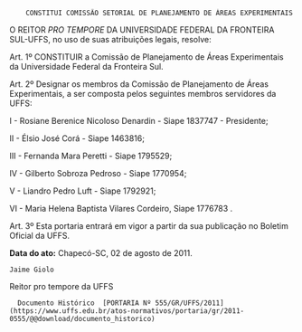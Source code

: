        CONSTITUI COMISSÃO SETORIAL DE PLANEJAMENTO DE ÁREAS EXPERIMENTAIS  

O REITOR  *PRO TEMPORE*  DA UNIVERSIDADE FEDERAL DA FRONTEIRA SUL-UFFS, no uso de suas atribuições legais, resolve:

 Art. 1º CONSTITUIR a Comissão de Planejamento de Áreas Experimentais da Universidade Federal da Fronteira Sul.

 Art. 2º Designar os membros da Comissão de Planejamento de Áreas Experimentais, a ser composta pelos seguintes membros servidores da UFFS:

 I - Rosiane Berenice Nicoloso Denardin - Siape 1837747 - Presidente;

 II - Élsio José Corá - Siape 1463816;

 III - Fernanda Mara Peretti - Siape 1795529;

 IV - Gilberto Sobroza Pedroso - Siape 1770954;

 V - Liandro Pedro Luft - Siape 1792921;

 VI - Maria Helena Baptista Vilares Cordeiro, Siape 1776783 .

 Art. 3º Esta portaria entrará em vigor a partir da sua publicação no Boletim Oficial da UFFS.

  

   **Data do ato:** Chapecó-SC, 02 de agosto de 2011.   
 

    Jaime Giolo   
 Reitor pro tempore da UFFS 

      Documento Histórico  [PORTARIA Nº 555/GR/UFFS/2011](https://www.uffs.edu.br/atos-normativos/portaria/gr/2011-0555/@@download/documento_historico)     
      